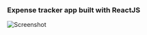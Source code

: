 ### Expense tracker app built with ReactJS

![Screenshot](https://user-images.githubusercontent.com/42185328/169895296-739960d5-c4dd-4ec6-a16b-a7830735f4b2.png)
